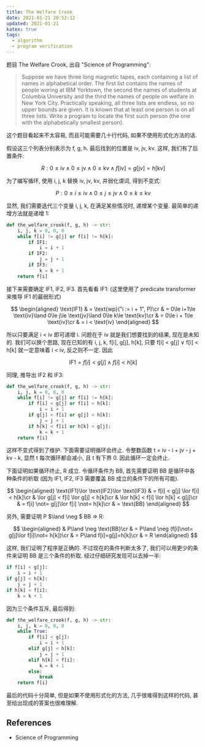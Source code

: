 ```yaml
---
title: The Welfare Crook
date: 2021-01-21 20:52:12
updated: 2021-01-21
katex: true
tags:
  - algorithm
  - program verification
---
```


题目 The Welfare Crook, 出自 "Science of Programming":

> Suppose we have three long magnetic tapes, each containing a list of names in alphabetical order. The first list contains the names of people woring at IBM Yorktown, the second the names of students at Columbia University and the third the names of people on welfare in New York City. Practically speaking, all three lists are endless, so no upper bounds are given. It is known that at least one person is on all three lists. Write a program to locate the first such person (the one with the alphabetically smallest person).

这个题目看起来不太容易, 而且可能需要几十行代码, 如果不使用形式化方法的话.

<!-- more -->

假设这三个列表分别表示为 f, g, h. 最后找到的位置是 iv, jv, kv. 这样, 我们有了后置条件:

$$
R: 0\le \text{iv}\land 0\le \text{jv}\land 0\le \text{kv}\land f[\text{iv}] = g[\text{jv}] = h[\text{kv}]
$$

为了编写循环, 使用 i, j, k 替换 iv, jv, kv, 并弱化谓词, 得到不变式:

$$
P: 0\le i\le \text{iv}\land 0\le j\le \text{jv}\land 0\le k\le \text{kv}
$$

显然, 我们需要迭代三个变量 i, j, k, 在满足某些情况时, 递增某个变量. 最简单的递增方法就是递增 1:

```python
def the_welfare_crook(f, g, h) -> str:
    i, j, k = 0, 0, 0
    while f[i] != g[j] or f[i] != h[k]:
        if IF1:
            i = i + 1
        if IF2:
            j = j + 1
        if IF3:
            k = k + 1
    return f[i]
```

接下来需要确定 IF1, IF2, IF3. 首先看看 IF1: (这里使用了 predicate transformer 来推导 IF1 的最弱形式)

$$
\begin{aligned}
\text{IF1} & = \text{wp}("i := i + 1", P)\cr
& = 0\le i+1\le \text{iv}\land 0\le j\le \text{jv}\land 0\le k\le \text{kv}\cr
& = 0\le i + 1\le \text{iv}\cr
& = i < \text{iv}
\end{aligned}
$$

所以只要满足 i < iv 即可递增 i. 问题在于 iv 就是我们想要找到的结果, 现在是未知的. 我们可以换个思路, 现在已知的有 i, j, k, f[i], g[j], h[k], 只要 f[i] < g[j] $\lor$ f[i] < h[k] 就一定意味着 i < iv, 反之则不一定. 因此

$$
\text{IF1} = f[i] < g[j]\land f[i] < h[k]
$$

同理, 推导出 IF2 和 IF3:

```python
def the_welfare_crook(f, g, h) -> str:
    i, j, k = 0, 0, 0
    while f[i] != g[j] or f[i] != h[k]:
        if f[i] < g[j] or f[i] < h[k]:
            i = i + 1
        if g[j] < f[i] or g[j] < h[k]:
            j = j + 1
        if h[k] < f[i] or h[k] < g[j]:
            k = k + 1
    return f[i]
```

这样不变式得到了维护. 下面需要证明循环会终止. 令整数函数 t = iv - i + jv - j + kv - k, 显然 t 每次循环都会减小, 且 t 有下界 0. 因此循环一定会终止.

下面证明如果循环终止, R 成立. 令循环条件为 BB, 首先需要证明 BB 是循环中各种条件的析取 (因为 IF1, IF2, IF3 需要覆盖 BB 成立的条件下的所有可能).

$$
\begin{aligned}
\text{IF1}\lor \text{IF2}\lor \text{IF3} & = f[i] < g[j] \lor f[i] < h[k]\cr
& \lor g[j] < f[i] \lor g[j] < h[k]\cr
& \lor h[k] < f[i] \lor h[k] < g[j]\cr
& = f[i] \not= g[j]\lor f[i] \not= h[k]\cr
& = \text{BB}
\end{aligned}
$$

另外, 需要证明 P $\land \neg $ BB $\Rightarrow$ R:

$$
\begin{aligned}
& P\land \neg \text{BB}\cr
& = P\land \neg (f[i]\not= g[j]\lor f[i]\not= h[k])\cr
& = P\land f[i]=g[j]=h[k]\cr
& = R
\end{aligned}
$$

这样, 我们证明了程序是正确的. 不过现在的条件判断太多了, 我们可以用更少的条件来证明 BB 是三个条件的析取. 经过仔细研究发现可以去掉一半:

```python
if f[i] < g[j]:
    i = i + 1
if g[j] < h[k]:
    j = j + 1
if h[k] < f[i]:
    k = k + 1
```

因为三个条件互斥, 最后得到:

```python
def the_welfare_crook(f, g, h) -> str:
    i, j, k = 0, 0, 0
    while True:
        if f[i] < g[j]:
            i = i + 1
        elif g[j] < h[k]:
            j = j + 1
        elif h[k] < f[i]:
            k = k + 1
        else:
            break
    return f[i]
```

最后的代码十分简单, 但是如果不使用形式化的方法, 几乎很难得到这样的代码, 甚至给出现成的答案也很难理解.

## References

- Science of Programming
